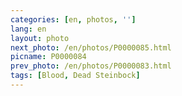 ```yaml
---
categories: [en, photos, '']
lang: en
layout: photo
next_photo: /en/photos/P0000085.html
picname: P0000084
prev_photo: /en/photos/P0000083.html
tags: [Blood, Dead Steinbock]
---
```

